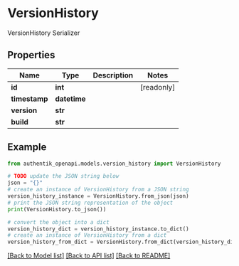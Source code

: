 # VersionHistory

VersionHistory Serializer

## Properties

Name | Type | Description | Notes
------------ | ------------- | ------------- | -------------
**id** | **int** |  | [readonly] 
**timestamp** | **datetime** |  | 
**version** | **str** |  | 
**build** | **str** |  | 

## Example

```python
from authentik_openapi.models.version_history import VersionHistory

# TODO update the JSON string below
json = "{}"
# create an instance of VersionHistory from a JSON string
version_history_instance = VersionHistory.from_json(json)
# print the JSON string representation of the object
print(VersionHistory.to_json())

# convert the object into a dict
version_history_dict = version_history_instance.to_dict()
# create an instance of VersionHistory from a dict
version_history_from_dict = VersionHistory.from_dict(version_history_dict)
```
[[Back to Model list]](../README.md#documentation-for-models) [[Back to API list]](../README.md#documentation-for-api-endpoints) [[Back to README]](../README.md)


